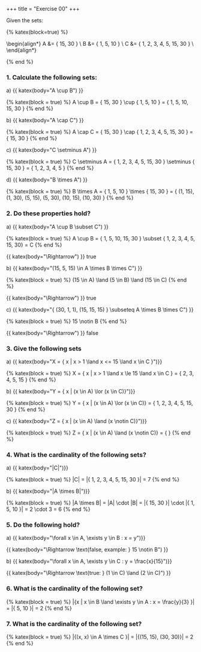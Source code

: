 +++
title = "Exercise 00"
+++

Given the sets:

{% katex(block=true) %}

\begin{align*}
A &= \{ 15, 30 \}                \\
B &= \{ 1, 5, 10 \}              \\
C &= \{ 1, 2, 3, 4, 5, 15, 30 \} \\
\end{align*}

{% end %}

### 1. Calculate the following sets:

a) {{ katex(body="A \cup B") }}

{% katex(block = true) %}
A \cup B = \{ 15, 30 \} \cup \{ 1, 5, 10 \} = \{ 1, 5, 10, 15, 30 \}
{% end %}

b) {{ katex(body="A \cap C") }}

{% katex(block = true) %}
A \cap C = \{ 15, 30 \} \cap \{ 1, 2, 3, 4, 5, 15, 30 \} = \{ 15, 30 \}
{% end %}

c) {{ katex(body="C \setminus A") }}

{% katex(block = true) %}
C \setminus A = \{ 1, 2, 3, 4, 5, 15, 30 \} \setminus \{ 15, 30 \} = \{ 1, 2, 3, 4, 5 \}
{% end %}

d) {{ katex(body="B \times A") }}

{% katex(block = true) %}
B \times A = \{ 1, 5, 10 \} \times \{ 15, 30 \} = 
\{ (1, 15), (1, 30), (5, 15), (5, 30), (10, 15), (10, 30) \}
{% end %}


### 2. Do these properties hold?

a) {{ katex(body="A \cup B \subset C") }}

{% katex(block = true) %}
A \cup B = \{ 1, 5, 10, 15, 30 \} \subset \{ 1, 2, 3, 4, 5, 15, 30\} = C
{% end %}

{{ katex(body="\Rightarrow") }} true

b) {{ katex(body="(15, 5, 15) \in A \times B \times C") }}

{% katex(block = true) %}
(15 \in A) \land (5 \in B) \land (15 \in C)
{% end %}

{{ katex(body="\Rightarrow") }} true

c) {{ katex(body="\{ (30, 1, 1), (15, 15, 15) \} \subseteq A \times B \times C") }}

{% katex(block = true) %}
15 \notin B
{% end %}

{{ katex(body="\Rightarrow") }} false

### 3. Give the following sets

a) {{ katex(body="X = \{ x | x > 1 \land x <= 15 \land x \in C \}")}}

{% katex(block = true) %}
X = \{ x | x > 1 \land x \le 15 \land x \in C \} = \{ 2, 3, 4, 5, 15 \}
{% end %}

b) {{ katex(body="Y = \{ x | (x \in A) \lor (x \in C)\}")}}

{% katex(block = true) %}
Y = \{ x | (x \in A) \lor (x \in C)\} = \{ 1, 2, 3, 4, 5, 15, 30 \}
{% end %}

c) {{ katex(body="Z = \{ x | (x \in A) \land (x \notin C)\}")}}

{% katex(block = true) %}
Z = \{ x | (x \in A) \land (x \notin C)\} = \{ \}
{% end %}

### 4. What is the cardinality of the following sets?

a) {{ katex(body="|C|")}}

{% katex(block = true) %}
|C| = |\{ 1, 2, 3, 4, 5, 15, 30 \}| = 7
{% end %}

b) {{ katex(body="|A \times B|")}}

{% katex(block = true) %}
|A \times B| = |A| \cdot |B| = 
|\{ 15, 30 \}| \cdot |\{ 1, 5, 10 \}| = 2 \cdot 3 = 6
{% end %}


### 5. Do the following hold?

a) {{ katex(body="\forall x \in A, \exists y \in B : x = y")}}

{{ katex(body="\Rightarrow \text{false, example: } 15 \notin B") }}

b) {{ katex(body="\forall x \in A, \exists y \in C : y = \frac{x}{15}")}}

{{ katex(body="\Rightarrow \text{true: } (1 \in C) \land (2 \in C)") }}

### 6. What is the cardinality of the following set?

{% katex(block = true) %}
|\{x | x \in B \land \exists y \in A : x = \frac{y}{3} \}| = |\{ 5, 10 \}| = 2
{% end %}

### 7. What is the cardinality of the following set?

{% katex(block = true) %}
|\{(x, x) \in A \times C \}| = |\{(15, 15), (30, 30)\}| = 2
{% end %}






